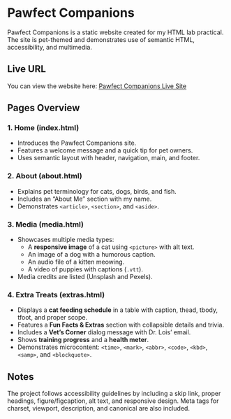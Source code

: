 # Pawfect Companions

Pawfect Companions is a static website created for my HTML lab practical. The site is pet-themed and demonstrates use of semantic HTML, accessibility, and multimedia.

## Live URL
You can view the website here: [Pawfect Companions Live Site]([https://faith444.github.io/pawfect-companions/](https://github.com/faith444/pawfect-companions.git))

## Pages Overview

### 1. Home (index.html)
- Introduces the Pawfect Companions site.  
- Features a welcome message and a quick tip for pet owners.  
- Uses semantic layout with header, navigation, main, and footer.  

### 2. About (about.html)
- Explains pet terminology for cats, dogs, birds, and fish.  
- Includes an “About Me” section with my name.  
- Demonstrates `<article>`, `<section>`, and `<aside>`.  

### 3. Media (media.html)
- Showcases multiple media types:  
  - A **responsive image** of a cat using `<picture>` with alt text.  
  - An image of a dog with a humorous caption.  
  - An audio file of a kitten meowing.  
  - A video of puppies with captions (`.vtt`).  
- Media credits are listed (Unsplash and Pexels).  

### 4. Extra Treats (extras.html)
- Displays a **cat feeding schedule** in a table with caption, thead, tbody, tfoot, and proper scope.  
- Features a **Fun Facts & Extras** section with collapsible details and trivia.  
- Includes a **Vet’s Corner** dialog message with Dr. Lois’ email.  
- Shows **training progress** and a **health meter**.  
- Demonstrates microcontent: `<time>`, `<mark>`, `<abbr>`, `<code>`, `<kbd>`, `<samp>`, and `<blockquote>`.  

## Notes
The project follows accessibility guidelines by including a skip link, proper headings, figure/figcaption, alt text, and responsive design. Meta tags for charset, viewport, description, and canonical are also included.

